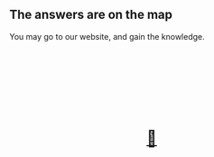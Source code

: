 ## The answers are on the map

You may go to our website, and gain the knowledge.
<div> </div>
<div> </div>
<div> </div>
<div> </div>
<div> </div>
<div> </div>

<h1><div align="center"><a href="https://wheretofeedtheducksingothenburg.com/" target="_blank">🦆</a></div></h1>

